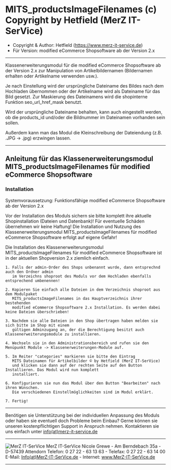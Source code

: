 
# MITS_productsImageFilenames (c) Copyright by Hetfield (MerZ IT-SerVice)

- Copyright & Author: Hetfield (https://www.merz-it-service.de)
- Für Version: modified eCommerce Shopsoftware ab der Version 2.x

<hr />

Klassenerweiterungsmodul für die modified eCommerce Shopsoftware ab der Version 2.x zur Manipulation von Artikelbildernamen (Bildernamen erhalten oder Artikelname verwenden usw.).

Je nach Einstellung wird der ursprüngliche Dateiname des Bildes nach dem Hochladen übernommen oder der Artikelname wird als Dateiname für das Bild gesetzt. Zur Maskierung des Dateinamens wird die shopinterne Funktion seo_url_href_mask benutzt.

Wird der ursprüngliche Dateiname behalten, kann auch eingestellt werden, ob die products_id und/oder die Bildnummer im Dateinamen vorhanden sein sollen.

Außerdem kann man das Modul die Kleinschreibung der Dateiendung (z.B. .JPG -> .jpg) erzwingen lassen.

<hr />

## Anleitung für das Klassenerweiterungsmodul MITS_productsImageFilenames für modified eCommerce Shopsoftware


### Installation

Systemvoraussetzung: Funktionsfähige modified eCommerce Shopsoftware ab der Version 2.x

Vor der Installation des Moduls sichern sie bitte komplett ihre aktuelle Shopinstallation (Dateien und Datenbank)!
Für eventuelle Schäden übernehmen wir keine Haftung!
Die Installation und Nutzung des Klassenerweiterungsmodul MITS_productsImageFilenames für modified eCommerce Shopsoftware erfolgt auf eigene Gefahr!

Die Installation des Klassenerweiterungsmodul MITS_productsImageFilenames für modified eCommerce Shopsoftware ist in der aktuellen Shopversion 2.x ziemlich einfach.

    1. Falls der admin-Order des Shops unbenannt wurde, dann entsprechnd auch den Ordner admin 
       im Verzeichns shoproot des Moduls vor dem Hochladen ebenfalls entsprechend umbenennen!

    2. Kopieren Sie einfach alle Dateien in dem Verzeichnis shoproot aus dem Modulpaket 
       MITS_productsImageFilenames in das Hauptverzeichnis ihrer bestehenden 
       modified eCommerce Shopsoftware 2.x Installation. Es werden dabei keine Dateien überschrieben!

    3. Nachdem sie alle Dateien in den Shop übertragen haben melden sie sich bitte im Shop mit einem 
       gültigen Adminzugang an, der die Berechtigung besitzt auch Klassenerweiterungsmodule zu installieren.

    4. Wechseln sie in den Administrationsbereich und rufen sie den Menüpunkt Module -> Klassenerweiterungen-Module auf.

    5. Im Reiter "categories" markieren sie bitte den Eintrag 
	   MITS Dateinamen für Artikelbilder © by Hetfield (MerZ IT-SerVice)
       und klicken sie dann auf der rechten Seite auf den Button Installieren. Das Modul wird nun komplett 
       installiert.

    6. Konfigurieren sie nun das Modul über den Button "Bearbeiten" nach ihren Wünschen. 
       Die verschiedenen Einstellmöglichkeiten sind im Modul erklärt.

    7. Fertig!

<hr />

Benötigen sie Unterstützung bei der individuellen Anpassung des Moduls oder haben sie eventuell doch Probleme beim Einbau?
Gerne können sie unseren kostenpflichtigen Support in Anspruch nehmen.
Kontaktieren sie uns einfach unter <a href="https://www.merz-it-service.de/Kontakt.html">info(at)merz-it-service.de</a>

<hr />
<img src="https://www.merz-it-service.de/images/logo.png" alt="MerZ IT-SerVice" title="MerZ IT-SerVice" />
MerZ IT-SerVice
Nicole Grewe - Am Berndebach 35a - D-57439 Attendorn
Telefon: 0 27 22 - 63 13 63 - Telefax: 0 27 22 - 63 14 00
E-Mail: <a href="https://www.merz-it-service.de/Kontakt.html">Info(at)MerZ-IT-SerVice.de</a> - Internet: <a href="https://www.merz-it-service.de">www.MerZ-IT-SerVice.de</a>

<hr />